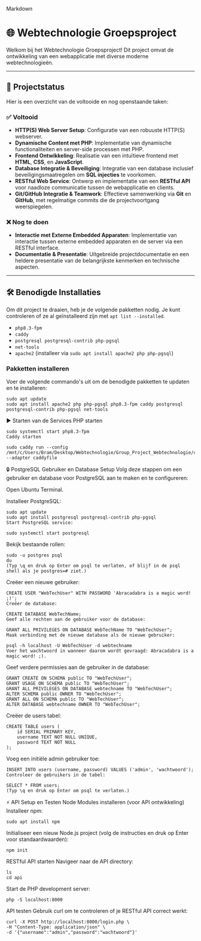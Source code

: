 Markdown

# 🌐 Webtechnologie Groepsproject

Welkom bij het Webtechnologie Groepsproject! Dit project omvat de ontwikkeling van een webapplicatie met diverse moderne webtechnologieën.

---

## 🚀 Projectstatus

Hier is een overzicht van de voltooide en nog openstaande taken:

### ✅ Voltooid

* **HTTP(S) Web Server Setup**: Configuratie van een robuuste HTTP(S) webserver.
* **Dynamische Content met PHP**: Implementatie van dynamische functionaliteiten en server-side processen met PHP.
* **Frontend Ontwikkeling**: Realisatie van een intuïtieve frontend met **HTML**, **CSS**, en **JavaScript**.
* **Database Integratie & Beveiliging**: Integratie van een database inclusief beveiligingsmaatregelen om **SQL injecties** te voorkomen.
* **RESTful Web Service**: Ontwerp en implementatie van een **RESTful API** voor naadloze communicatie tussen de webapplicatie en clients.
* **Git/GitHub Integratie & Teamwork**: Effectieve samenwerking via **Git** en **GitHub**, met regelmatige commits die de projectvoortgang weerspiegelen.

### ❌ Nog te doen

* **Interactie met Externe Embedded Apparaten**: Implementatie van interactie tussen externe embedded apparaten en de server via een RESTful interface.
* **Documentatie & Presentatie**: Uitgebreide projectdocumentatie en een heldere presentatie van de belangrijkste kenmerken en technische aspecten.

---

## 🛠️ Benodigde Installaties

Om dit project te draaien, heb je de volgende pakketten nodig. Je kunt controleren of ze al geïnstalleerd zijn met `apt list --installed`.

* `php8.3-fpm`
* `caddy`
* `postgresql postgresql-contrib php-pgsql`
* `net-tools`
* `apache2` (installeer via `sudo apt install apache2 php php-pgsql`)

### Pakketten installeren

Voer de volgende commando's uit om de benodigde pakketten te updaten en te installeren:

```
sudo apt update
sudo apt install apache2 php php-pgsql php8.3-fpm caddy postgresql postgresql-contrib php-pgsql net-tools
```
▶️ Starten van de Services
PHP starten
```
sudo systemctl start php8.3-fpm
Caddy starten
```
```
sudo caddy run --config /mnt/c/Users/Bram/Desktop/Webtechnologie/Group_Project_Webtechnologie/caddyfile --adapter caddyfile
```
🔒 PostgreSQL Gebruiker en Database Setup
Volg deze stappen om een gebruiker en database voor PostgreSQL aan te maken en te configureren:

Open Ubuntu Terminal.

Installeer PostgreSQL:

```
sudo apt update
sudo apt install postgresql postgresql-contrib php-pgsql
Start PostgreSQL service:
```

```
sudo systemctl start postgresql
```
Bekijk bestaande rollen:
```
sudo -u postgres psql
du
(Typ \q en druk op Enter om psql te verlaten, of blijf in de psql shell als je postgres=# ziet.)
```
Creëer een nieuwe gebruiker:

```
CREATE USER "WebTechUser" WITH PASSWORD 'Abracadabra is a magic word! ;)';
Creëer de database:
```
```
CREATE DATABASE WebTechName;
Geef alle rechten aan de gebruiker voor de database:
```
```
GRANT ALL PRIVILEGES ON DATABASE WebTechName TO "WebTechUser";
Maak verbinding met de nieuwe database als de nieuwe gebruiker:
```
```
psql -h localhost -U WebTechUser -d webtechname
Voer het wachtwoord in wanneer daarom wordt gevraagd: Abracadabra is a magic word! ;).
```
Geef verdere permissies aan de gebruiker in de database:
```
GRANT CREATE ON SCHEMA public TO "WebTechUser";
GRANT USAGE ON SCHEMA public TO "WebTechUser";
GRANT ALL PRIVILEGES ON DATABASE webtechname TO "WebTechUser";
ALTER SCHEMA public OWNER TO "WebTechUser";
GRANT ALL ON SCHEMA public TO "WebTechUser";
ALTER DATABASE webtechname OWNER TO "WebTechUser";
```
Creëer de users tabel:
```
CREATE TABLE users (
    id SERIAL PRIMARY KEY,
    username TEXT NOT NULL UNIQUE,
    password TEXT NOT NULL
);
```
Voeg een initiële admin gebruiker toe:
```
INSERT INTO users (username, password) VALUES ('admin', 'wachtwoord');
Controleer de gebruikers in de tabel:
```
```
SELECT * FROM users;
(Typ \q en druk op Enter om psql te verlaten.)
```
⚡ API Setup en Testen
Node Modules installeren (voor API ontwikkeling)
Installeer npm:
```
sudo apt install npm
```
Initialiseer een nieuw Node.js project (volg de instructies en druk op Enter voor standaardwaarden):
```
npm init
```
RESTful API starten
Navigeer naar de API directory:
```
ls
cd api
```

Start de PHP development server:
```
php -S localhost:8000
```
API testen
Gebruik curl om te controleren of je RESTful API correct werkt:
```
curl -X POST http://localhost:8000/login.php \
-H "Content-Type: application/json" \
-d '{"username":"admin","password":"wachtwoord"}'
```
